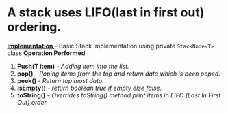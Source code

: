 # A stack uses LIFO(last in first out) ordering. 

**[ Implementation ](https://github.com/iftab/Interview-Prep/blob/main/MyStack.java)** - Basic Stack Implementation using private `StackNode<T>`  class
**Operation Performed**
1. **Push(T item)** -  _Adding item into the list._
2. **pop()** - _Poping items from the top and return data which is been poped._
3. **peek()** - _Return top most data._
4. **isEmpty()** - _return boolean true if empty else false._
5. **toString()** - _Overrides toString() method print items in LIFO (Last In First Out) order._
